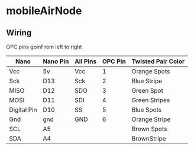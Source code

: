 # mobileAirNode
## Wiring 

 OPC pins goinf rom left to right 

| Nano        | Nano Pin  | All Pins | OPC Pin | Twisted Pair Color |
|-------------|-----------|----------|---------|--------------------|
| Vcc         | 5v        | Vcc      | 1       | Orange Spots       |
| Sck         | D13       | Sck      | 2       | Blue Stripe        |
| MISO        | D12       | SDO      | 3       | Green Spot         |
| MOSI        | D11       | SDI      | 4       | Green Stripes      |
| Digital Pin | D10       | SS       | 5       | Blue Spots         |
| Gnd         | gnd       | GND      | 6       |   Orange Stripe     |
| SCL         | A5        |          |         |  Brown Spots     |
| SDA         | A4        |          |         | BrownStripe      |
